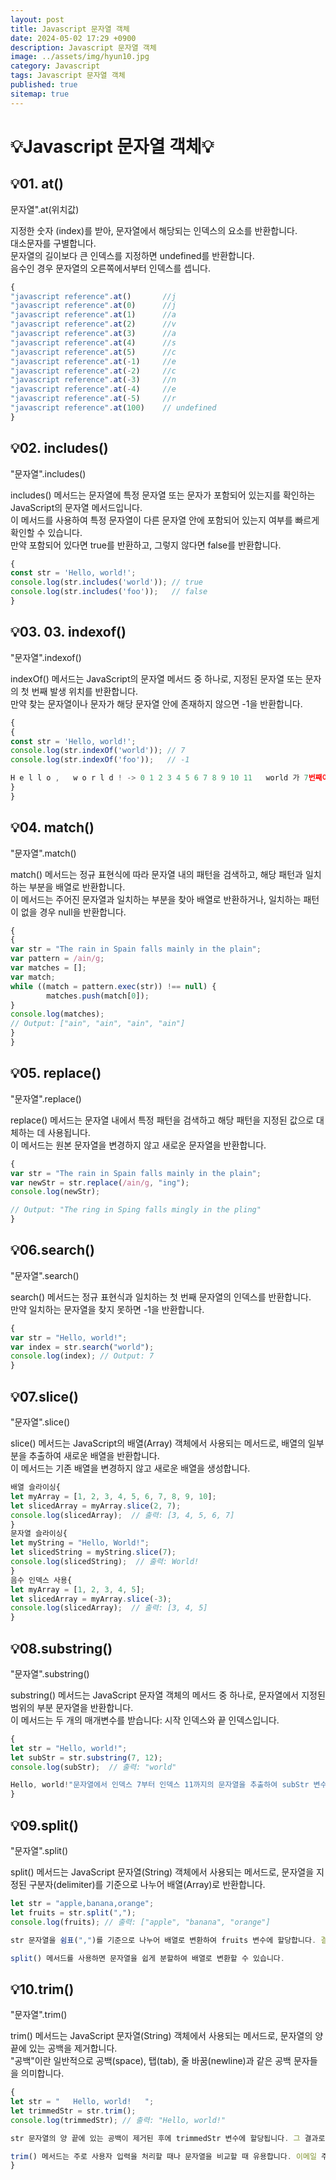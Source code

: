 ```yaml
---
layout: post
title: Javascript 문자열 객체
date: 2024-05-02 17:29 +0900
description: Javascript 문자열 객체
image: ../assets/img/hyun10.jpg
category: Javascript
tags: Javascript 문자열 객체
published: true
sitemap: true
---
```


# 💡Javascript 문자열 객체💡

## 💡01. at()
문자열".at(위치값)

지정한 숫자 (index)를 받아, 문자열에서 해당되는 인덱스의 요소를 반환합니다.<br>
대소문자를 구별합니다.<br>
문자열의 길이보다 큰 인덱스를 지정하면 undefined를 반환합니다.<br>
음수인 경우 문자열의 오른쪽에서부터 인덱스를 셉니다.

````javascript
{
"javascript reference".at()       //j
"javascript reference".at(0)      //j
"javascript reference".at(1)      //a
"javascript reference".at(2)      //v
"javascript reference".at(3)      //a
"javascript reference".at(4)      //s
"javascript reference".at(5)      //c
"javascript reference".at(-1)     //e
"javascript reference".at(-2)     //c
"javascript reference".at(-3)     //n
"javascript reference".at(-4)     //e
"javascript reference".at(-5)     //r
"javascript reference".at(100)    // undefined
}
````

## 💡02. includes()

"문자열".includes()

includes() 메서드는 문자열에 특정 문자열 또는 문자가 포함되어 있는지를 확인하는 JavaScript의 문자열 메서드입니다.<br>
이 메서드를 사용하여 특정 문자열이 다른 문자열 안에 포함되어 있는지 여부를 빠르게 확인할 수 있습니다.<br>
만약 포함되어 있다면 true를 반환하고, 그렇지 않다면 false를 반환합니다.

````javascript
{
const str = 'Hello, world!';
console.log(str.includes('world')); // true
console.log(str.includes('foo'));   // false
}
````

## 💡03. 03. indexof()

"문자열".indexof()

indexOf() 메서드는 JavaScript의 문자열 메서드 중 하나로, 지정된 문자열 또는 문자의 첫 번째 발생 위치를 반환합니다.<br>
만약 찾는 문자열이나 문자가 해당 문자열 안에 존재하지 않으면 -1을 반환합니다. 

````javascript
{
{
const str = 'Hello, world!';
console.log(str.indexOf('world')); // 7
console.log(str.indexOf('foo'));   // -1    

H e l l o ,   w o r l d ! -> 0 1 2 3 4 5 6 7 8 9 10 11   world 가 7번째이기 때문에 7 반환
}
}
````

## 💡04. match()   

"문자열".match()

match() 메서드는 정규 표현식에 따라 문자열 내의 패턴을 검색하고, 해당 패턴과 일치하는 부분을 배열로 반환합니다.<br>
이 메서드는 주어진 문자열과 일치하는 부분을 찾아 배열로 반환하거나, 일치하는 패턴이 없을 경우 null을 반환합니다.

````javascript
{
{
var str = "The rain in Spain falls mainly in the plain";
var pattern = /ain/g;
var matches = [];
var match;
while ((match = pattern.exec(str)) !== null) {
        matches.push(match[0]);
}
console.log(matches);
// Output: ["ain", "ain", "ain", "ain"]                              
}
}
````

## 💡05. replace()

"문자열".replace()

replace() 메서드는 문자열 내에서 특정 패턴을 검색하고 해당 패턴을 지정된 값으로 대체하는 데 사용됩니다.<br>
이 메서드는 원본 문자열을 변경하지 않고 새로운 문자열을 반환합니다.

````javascript
{
var str = "The rain in Spain falls mainly in the plain";
var newStr = str.replace(/ain/g, "ing");
console.log(newStr);

// Output: "The ring in Sping falls mingly in the pling"
}
````

## 💡06.search()

"문자열".search()

search() 메서드는 정규 표현식과 일치하는 첫 번째 문자열의 인덱스를 반환합니다.<br>
만약 일치하는 문자열을 찾지 못하면 -1을 반환합니다.

````javascript
{
var str = "Hello, world!";
var index = str.search("world");
console.log(index); // Output: 7
}
````

## 💡07.slice()

"문자열".slice()

slice() 메서드는 JavaScript의 배열(Array) 객체에서 사용되는 메서드로, 배열의 일부분을 추출하여 새로운 배열을 반환합니다.<br>
이 메서드는 기존 배열을 변경하지 않고 새로운 배열을 생성합니다.

````javascript
배열 슬라이싱{
let myArray = [1, 2, 3, 4, 5, 6, 7, 8, 9, 10];
let slicedArray = myArray.slice(2, 7);
console.log(slicedArray);  // 출력: [3, 4, 5, 6, 7]
}
문자열 슬라이싱{
let myString = "Hello, World!";
let slicedString = myString.slice(7);
console.log(slicedString);  // 출력: World!
}
음수 인덱스 사용{
let myArray = [1, 2, 3, 4, 5];
let slicedArray = myArray.slice(-3);
console.log(slicedArray);  // 출력: [3, 4, 5]
}
````

## 💡08.substring()

"문자열".substring()

substring() 메서드는 JavaScript 문자열 객체의 메서드 중 하나로, 문자열에서 지정된 범위의 부분 문자열을 반환합니다.<br>
이 메서드는 두 개의 매개변수를 받습니다: 시작 인덱스와 끝 인덱스입니다.

````javascript
{
let str = "Hello, world!";
let subStr = str.substring(7, 12);
console.log(subStr);  // 출력: "world"

Hello, world!"문자열에서 인덱스 7부터 인덱스 11까지의 문자열을 추출하여 subStr 변수에 할당합니다. 결과적으로 "world"라는 부분 문자열이 생성되고 콘솔에 출력됩니다"
}
````

## 💡09.split()

"문자열".split()<br>

split() 메서드는 JavaScript 문자열(String) 객체에서 사용되는 메서드로, 문자열을 지정된 구분자(delimiter)를 기준으로 나누어 배열(Array)로 반환합니다.

````javascript
let str = "apple,banana,orange";
let fruits = str.split(",");
console.log(fruits); // 출력: ["apple", "banana", "orange"]

str 문자열을 쉼표(",")를 기준으로 나누어 배열로 변환하여 fruits 변수에 할당합니다. 결과적으로 fruits 배열에는 ["apple", "banana", "orange"]가 포함되어 있습니다.

split() 메서드를 사용하면 문자열을 쉽게 분할하여 배열로 변환할 수 있습니다.
````

## 💡10.trim()

"문자열".trim()

trim() 메서드는 JavaScript 문자열(String) 객체에서 사용되는 메서드로, 문자열의 양 끝에 있는 공백을 제거합니다.<br>
"공백"이란 일반적으로 공백(space), 탭(tab), 줄 바꿈(newline)과 같은 공백 문자들을 의미합니다.

````javascript
{
let str = "   Hello, world!   ";
let trimmedStr = str.trim();
console.log(trimmedStr); // 출력: "Hello, world!"

str 문자열의 양 끝에 있는 공백이 제거된 후에 trimmedStr 변수에 할당됩니다. 그 결과로 "Hello, world!"라는 문자열이 콘솔에 출력됩니다.

trim() 메서드는 주로 사용자 입력을 처리할 때나 문자열을 비교할 때 유용합니다. 이메일 주소나 사용자 이름 등의 경우 공백을 포함할 수 있으며, 이를 제거하여 정확한 값을 얻을 수 있습니다.
}
````